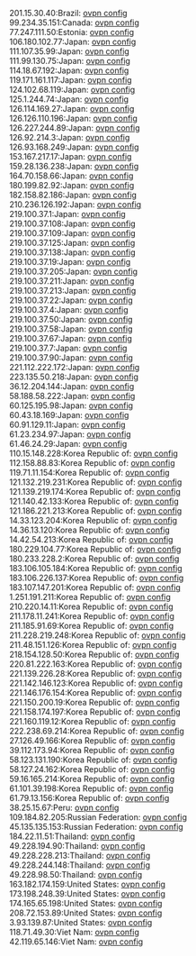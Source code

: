 201.15.30.40:Brazil: [ovpn config](vpn/201_15_30_40.ovpn)  
99.234.35.151:Canada: [ovpn config](vpn/99_234_35_151.ovpn)  
77.247.111.50:Estonia: [ovpn config](vpn/77_247_111_50.ovpn)  
106.180.102.77:Japan: [ovpn config](vpn/106_180_102_77.ovpn)  
111.107.35.99:Japan: [ovpn config](vpn/111_107_35_99.ovpn)  
111.99.130.75:Japan: [ovpn config](vpn/111_99_130_75.ovpn)  
114.18.67.192:Japan: [ovpn config](vpn/114_18_67_192.ovpn)  
119.171.161.117:Japan: [ovpn config](vpn/119_171_161_117.ovpn)  
124.102.68.119:Japan: [ovpn config](vpn/124_102_68_119.ovpn)  
125.1.244.74:Japan: [ovpn config](vpn/125_1_244_74.ovpn)  
126.114.169.27:Japan: [ovpn config](vpn/126_114_169_27.ovpn)  
126.126.110.196:Japan: [ovpn config](vpn/126_126_110_196.ovpn)  
126.227.244.89:Japan: [ovpn config](vpn/126_227_244_89.ovpn)  
126.92.214.3:Japan: [ovpn config](vpn/126_92_214_3.ovpn)  
126.93.168.249:Japan: [ovpn config](vpn/126_93_168_249.ovpn)  
153.167.217.17:Japan: [ovpn config](vpn/153_167_217_17.ovpn)  
159.28.136.238:Japan: [ovpn config](vpn/159_28_136_238.ovpn)  
164.70.158.66:Japan: [ovpn config](vpn/164_70_158_66.ovpn)  
180.199.82.92:Japan: [ovpn config](vpn/180_199_82_92.ovpn)  
182.158.82.186:Japan: [ovpn config](vpn/182_158_82_186.ovpn)  
210.236.126.192:Japan: [ovpn config](vpn/210_236_126_192.ovpn)  
219.100.37.1:Japan: [ovpn config](vpn/219_100_37_1.ovpn)  
219.100.37.108:Japan: [ovpn config](vpn/219_100_37_108.ovpn)  
219.100.37.109:Japan: [ovpn config](vpn/219_100_37_109.ovpn)  
219.100.37.125:Japan: [ovpn config](vpn/219_100_37_125.ovpn)  
219.100.37.138:Japan: [ovpn config](vpn/219_100_37_138.ovpn)  
219.100.37.19:Japan: [ovpn config](vpn/219_100_37_19.ovpn)  
219.100.37.205:Japan: [ovpn config](vpn/219_100_37_205.ovpn)  
219.100.37.211:Japan: [ovpn config](vpn/219_100_37_211.ovpn)  
219.100.37.213:Japan: [ovpn config](vpn/219_100_37_213.ovpn)  
219.100.37.22:Japan: [ovpn config](vpn/219_100_37_22.ovpn)  
219.100.37.4:Japan: [ovpn config](vpn/219_100_37_4.ovpn)  
219.100.37.50:Japan: [ovpn config](vpn/219_100_37_50.ovpn)  
219.100.37.58:Japan: [ovpn config](vpn/219_100_37_58.ovpn)  
219.100.37.67:Japan: [ovpn config](vpn/219_100_37_67.ovpn)  
219.100.37.7:Japan: [ovpn config](vpn/219_100_37_7.ovpn)  
219.100.37.90:Japan: [ovpn config](vpn/219_100_37_90.ovpn)  
221.112.222.172:Japan: [ovpn config](vpn/221_112_222_172.ovpn)  
223.135.50.218:Japan: [ovpn config](vpn/223_135_50_218.ovpn)  
36.12.204.144:Japan: [ovpn config](vpn/36_12_204_144.ovpn)  
58.188.58.222:Japan: [ovpn config](vpn/58_188_58_222.ovpn)  
60.125.195.98:Japan: [ovpn config](vpn/60_125_195_98.ovpn)  
60.43.18.169:Japan: [ovpn config](vpn/60_43_18_169.ovpn)  
60.91.129.11:Japan: [ovpn config](vpn/60_91_129_11.ovpn)  
61.23.234.97:Japan: [ovpn config](vpn/61_23_234_97.ovpn)  
61.46.24.29:Japan: [ovpn config](vpn/61_46_24_29.ovpn)  
110.15.148.228:Korea Republic of: [ovpn config](vpn/110_15_148_228.ovpn)  
112.158.88.83:Korea Republic of: [ovpn config](vpn/112_158_88_83.ovpn)  
119.71.11.154:Korea Republic of: [ovpn config](vpn/119_71_11_154.ovpn)  
121.132.219.231:Korea Republic of: [ovpn config](vpn/121_132_219_231.ovpn)  
121.139.219.174:Korea Republic of: [ovpn config](vpn/121_139_219_174.ovpn)  
121.140.42.133:Korea Republic of: [ovpn config](vpn/121_140_42_133.ovpn)  
121.186.221.213:Korea Republic of: [ovpn config](vpn/121_186_221_213.ovpn)  
14.33.123.204:Korea Republic of: [ovpn config](vpn/14_33_123_204.ovpn)  
14.36.13.120:Korea Republic of: [ovpn config](vpn/14_36_13_120.ovpn)  
14.42.54.213:Korea Republic of: [ovpn config](vpn/14_42_54_213.ovpn)  
180.229.104.77:Korea Republic of: [ovpn config](vpn/180_229_104_77.ovpn)  
180.233.228.2:Korea Republic of: [ovpn config](vpn/180_233_228_2.ovpn)  
183.106.105.184:Korea Republic of: [ovpn config](vpn/183_106_105_184.ovpn)  
183.106.226.137:Korea Republic of: [ovpn config](vpn/183_106_226_137.ovpn)  
183.107.147.201:Korea Republic of: [ovpn config](vpn/183_107_147_201.ovpn)  
1.251.191.211:Korea Republic of: [ovpn config](vpn/1_251_191_211.ovpn)  
210.220.14.11:Korea Republic of: [ovpn config](vpn/210_220_14_11.ovpn)  
211.178.11.241:Korea Republic of: [ovpn config](vpn/211_178_11_241.ovpn)  
211.185.91.69:Korea Republic of: [ovpn config](vpn/211_185_91_69.ovpn)  
211.228.219.248:Korea Republic of: [ovpn config](vpn/211_228_219_248.ovpn)  
211.48.151.126:Korea Republic of: [ovpn config](vpn/211_48_151_126.ovpn)  
218.154.128.50:Korea Republic of: [ovpn config](vpn/218_154_128_50.ovpn)  
220.81.222.163:Korea Republic of: [ovpn config](vpn/220_81_222_163.ovpn)  
221.139.226.28:Korea Republic of: [ovpn config](vpn/221_139_226_28.ovpn)  
221.142.146.123:Korea Republic of: [ovpn config](vpn/221_142_146_123.ovpn)  
221.146.176.154:Korea Republic of: [ovpn config](vpn/221_146_176_154.ovpn)  
221.150.200.19:Korea Republic of: [ovpn config](vpn/221_150_200_19.ovpn)  
221.158.174.197:Korea Republic of: [ovpn config](vpn/221_158_174_197.ovpn)  
221.160.119.12:Korea Republic of: [ovpn config](vpn/221_160_119_12.ovpn)  
222.238.69.214:Korea Republic of: [ovpn config](vpn/222_238_69_214.ovpn)  
27.126.49.166:Korea Republic of: [ovpn config](vpn/27_126_49_166.ovpn)  
39.112.173.94:Korea Republic of: [ovpn config](vpn/39_112_173_94.ovpn)  
58.123.131.190:Korea Republic of: [ovpn config](vpn/58_123_131_190.ovpn)  
58.127.24.162:Korea Republic of: [ovpn config](vpn/58_127_24_162.ovpn)  
59.16.165.214:Korea Republic of: [ovpn config](vpn/59_16_165_214.ovpn)  
61.101.39.198:Korea Republic of: [ovpn config](vpn/61_101_39_198.ovpn)  
61.79.13.156:Korea Republic of: [ovpn config](vpn/61_79_13_156.ovpn)  
38.25.15.67:Peru: [ovpn config](vpn/38_25_15_67.ovpn)  
109.184.82.205:Russian Federation: [ovpn config](vpn/109_184_82_205.ovpn)  
45.135.135.153:Russian Federation: [ovpn config](vpn/45_135_135_153.ovpn)  
184.22.11.51:Thailand: [ovpn config](vpn/184_22_11_51.ovpn)  
49.228.194.90:Thailand: [ovpn config](vpn/49_228_194_90.ovpn)  
49.228.228.213:Thailand: [ovpn config](vpn/49_228_228_213.ovpn)  
49.228.244.148:Thailand: [ovpn config](vpn/49_228_244_148.ovpn)  
49.228.98.50:Thailand: [ovpn config](vpn/49_228_98_50.ovpn)  
163.182.174.159:United States: [ovpn config](vpn/163_182_174_159.ovpn)  
173.198.248.39:United States: [ovpn config](vpn/173_198_248_39.ovpn)  
174.165.65.198:United States: [ovpn config](vpn/174_165_65_198.ovpn)  
208.72.153.89:United States: [ovpn config](vpn/208_72_153_89.ovpn)  
3.93.139.87:United States: [ovpn config](vpn/3_93_139_87.ovpn)  
118.71.49.30:Viet Nam: [ovpn config](vpn/118_71_49_30.ovpn)  
42.119.65.146:Viet Nam: [ovpn config](vpn/42_119_65_146.ovpn)  
